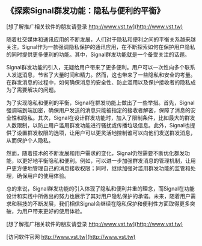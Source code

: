 ## **《探索Signal群发功能：隐私与便利的平衡》**

[想了解推广相关软件的朋友请登录 http://www.vst.tw](http://www.vst.tw)

随着社交媒体和通讯应用的不断发展，人们对于隐私和便利之间的平衡关系越来越关注。Signal作为一款强调隐私保护的通讯应用，在不断探索如何在保护用户隐私的同时提供更多便利的功能。其中，Signal群发功能就是一个备受关注的话题。

Signal群发功能的引入，无疑给用户带来了更多便利。用户可以一次性向多个联系人发送消息，节省了大量时间和精力。然而，这也带来了一些隐私和安全的考量。在群发消息的过程中，如何确保消息的安全性、防止滥用以及保护接收者的隐私成为了需要解决的问题。

为了实现隐私和便利的平衡，Signal在群发功能上做出了一些举措。首先，Signal强调端到端加密，确保用户发送的消息只能被指定的接收者解密，保障了消息的安全性和隐私。其次，Signal在设计群发功能时，加入了限制条件，比如最大的群发人数限制，以防止用户滥用群发功能进行骚扰或传播垃圾信息。此外，Signal也提供了设置群发权限的选项，让用户可以更灵活地控制谁可以向他们发送群发消息，从而保护个人隐私。

然而，随着技术的不断发展和用户需求的变化，Signal仍然需要不断优化群发功能，以更好地平衡隐私和便利。例如，可以进一步加强群发消息的管理机制，让用户更方便地管理自己的消息接收权限；同时，继续加强对滥用群发功能的监管和处理，确保用户的使用体验。

总的来说，Signal群发功能的引入体现了隐私和便利并重的理念，而Signal在功能设计和实践中所做出的努力也展示了其对用户隐私保护的承诺。未来，随着用户需求和科技的不断发展，我们相信Signal会继续在隐私保护和便利性方面取得更多突破，为用户带来更好的使用体验。

[想了解推广相关软件的朋友请登录 http://www.vst.tw](http://www.vst.tw)


[访问软件官网 http://www.vst.tw](http://www.vst.tw)
